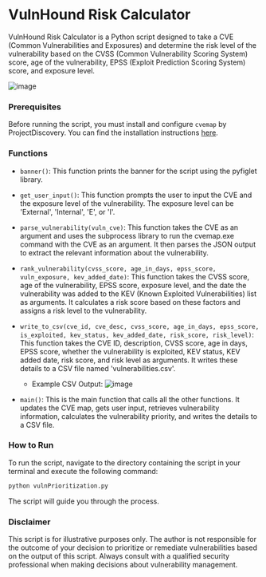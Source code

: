 # VulnHound Risk Calculator

VulnHound Risk Calculator is a Python script designed to take a CVE (Common Vulnerabilities and Exposures) and determine the risk level of the vulnerability based on the CVSS (Common Vulnerability Scoring System) score, age of the vulnerability, EPSS (Exploit Prediction Scoring System) score, and exposure level.

![image](https://github.com/darkmatter91/VulnHoundRiskCalculator/blob/main/assets/toolLogo.png)



### Prerequisites

Before running the script, you must install and configure `cvemap` by ProjectDiscovery. You can find the installation instructions [here](https://github.com/projectdiscovery/cvemap).

### Functions

- `banner()`: This function prints the banner for the script using the pyfiglet library.

- `get_user_input()`: This function prompts the user to input the CVE and the exposure level of the vulnerability. The exposure level can be 'External', 'Internal', 'E', or 'I'.

- `parse_vulnerability(vuln_cve)`: This function takes the CVE as an argument and uses the subprocess library to run the cvemap.exe command with the CVE as an argument. It then parses the JSON output to extract the relevant information about the vulnerability.

- `rank_vulnerability(cvss_score, age_in_days, epss_score, vuln_exposure, kev_added_date)`: This function takes the CVSS score, age of the vulnerability, EPSS score, exposure level, and the date the vulnerability was added to the KEV (Known Exploited Vulnerabilities) list as arguments. It calculates a risk score based on these factors and assigns a risk level to the vulnerability.

- `write_to_csv(cve_id, cve_desc, cvss_score, age_in_days, epss_score, is_exploited, kev_status, kev_added_date, risk_score, risk_level)`: This function takes the CVE ID, description, CVSS score, age in days, EPSS score, whether the vulnerability is exploited, KEV status, KEV added date, risk score, and risk level as arguments. It writes these details to a CSV file named 'vulnerabilities.csv'.
  - Example CSV Output: ![image](https://github.com/darkmatter91/VulnHoundRiskCalculator/blob/main/assets/sampleOutput.png)

- `main()`: This is the main function that calls all the other functions. It updates the CVE map, gets user input, retrieves vulnerability information, calculates the vulnerability priority, and writes the details to a CSV file.

### How to Run

To run the script, navigate to the directory containing the script in your terminal and execute the following command:

```bash
python vulnPrioritization.py
```

The script will guide you through the process.

### Disclaimer

This script is for illustrative purposes only. The author is not responsible for the outcome of your decision to prioritize or remediate vulnerabilities based on the output of this script. Always consult with a qualified security professional when making decisions about vulnerability management.


